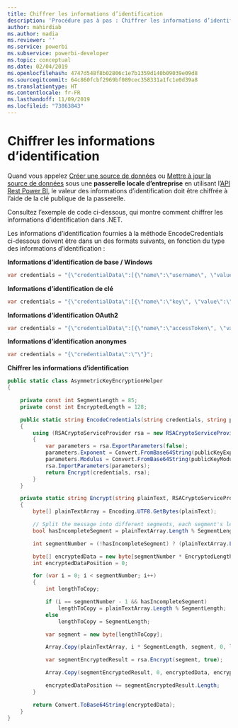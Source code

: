 ```yaml
---
title: Chiffrer les informations d’identification
description: 'Procédure pas à pas : Chiffrer les informations d’identification pour les sources de données d’une passerelle locale'
author: mahirdiab
ms.author: madia
ms.reviewer: ''
ms.service: powerbi
ms.subservice: powerbi-developer
ms.topic: conceptual
ms.date: 02/04/2019
ms.openlocfilehash: 4747d548f8b02806c1e7b1359d140b09039e09d8
ms.sourcegitcommit: 64c860fcbf2969bf089cec358331a1fc1e0d39a8
ms.translationtype: HT
ms.contentlocale: fr-FR
ms.lasthandoff: 11/09/2019
ms.locfileid: "73863843"
---
```

# <a name="encrypt-credentials"></a>Chiffrer les informations d’identification

Quand vous appelez [Créer une source de données](https://docs.microsoft.com/rest/api/power-bi/gateways/createdatasource) ou [Mettre à jour la source de données](https://docs.microsoft.com/rest/api/power-bi/gateways/updatedatasource) sous une **passerelle locale d’entreprise** en utilisant l’[API Rest Power BI](https://docs.microsoft.com/rest/api/power-bi/), le valeur des informations d’identification doit être chiffrée à l’aide de la clé publique de la passerelle.

Consultez l’exemple de code ci-dessous, qui montre comment chiffrer les informations d’identification dans .NET.

Les informations d’identification fournies à la méthode EncodeCredentials ci-dessous doivent être dans un des formats suivants, en fonction du type des informations d’identification :

**Informations d’identification de base / Windows**

```csharp
var credentials = "{\"credentialData\":[{\"name\":\"username\", \"value\":\"john\"},{\"name\":\"password\", \"value\":\"*****\"}]}";
```

**Informations d’identification de clé**

```csharp
var credentials = "{\"credentialData\":[{\"name\":\"key\", \"value\":\"ec....LA=\"}]}";
```

**Informations d’identification OAuth2**

```csharp
var credentials = "{\"credentialData\":[{\"name\":\"accessToken\", \"value\":\"eyJ0....fwtQ\"}]}";
```

**Informations d’identification anonymes**

```csharp
var credentials = "{\"credentialData\":\"\"}";
```

**Chiffrer les informations d’identification**

```csharp
public static class AsymmetricKeyEncryptionHelper
{

    private const int SegmentLength = 85;
    private const int EncryptedLength = 128;

    public static string EncodeCredentials(string credentials, string publicKeyExponent, string publicKeyModulus)
    {
        using (RSACryptoServiceProvider rsa = new RSACryptoServiceProvider(EncryptedLength * 8))
        {
            var parameters = rsa.ExportParameters(false);
            parameters.Exponent = Convert.FromBase64String(publicKeyExponent);
            parameters.Modulus = Convert.FromBase64String(publicKeyModulus);
            rsa.ImportParameters(parameters);
            return Encrypt(credentials, rsa);
        }
    }

    private static string Encrypt(string plainText, RSACryptoServiceProvider rsa)
    {
        byte[] plainTextArray = Encoding.UTF8.GetBytes(plainText);

        // Split the message into different segments, each segment's length is 85. So the result may be 85,85,85,20.
        bool hasIncompleteSegment = plainTextArray.Length % SegmentLength != 0;

        int segmentNumber = (!hasIncompleteSegment) ? (plainTextArray.Length / SegmentLength) : ((plainTextArray.Length / SegmentLength) + 1);

        byte[] encryptedData = new byte[segmentNumber * EncryptedLength];
        int encryptedDataPosition = 0;

        for (var i = 0; i < segmentNumber; i++)
        {
            int lengthToCopy;

            if (i == segmentNumber - 1 && hasIncompleteSegment)
                lengthToCopy = plainTextArray.Length % SegmentLength;
            else
                lengthToCopy = SegmentLength;

            var segment = new byte[lengthToCopy];

            Array.Copy(plainTextArray, i * SegmentLength, segment, 0, lengthToCopy);

            var segmentEncryptedResult = rsa.Encrypt(segment, true);

            Array.Copy(segmentEncryptedResult, 0, encryptedData, encryptedDataPosition, segmentEncryptedResult.Length);

            encryptedDataPosition += segmentEncryptedResult.Length;
        }

        return Convert.ToBase64String(encryptedData);
    }
}
```